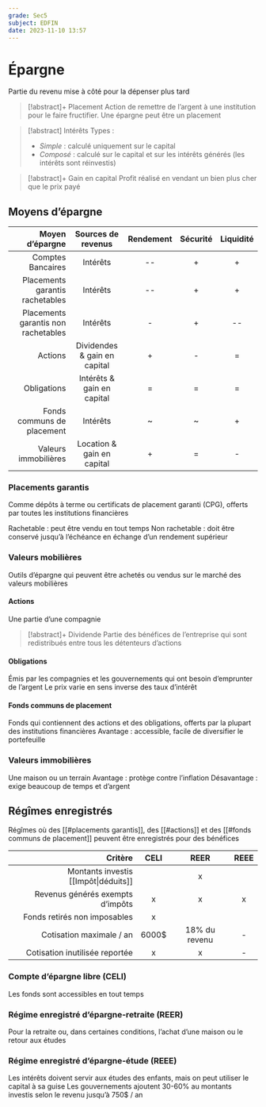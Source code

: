 ```yaml
---
grade: Sec5
subject: EDFIN
date: 2023-11-10 13:57
---
```


# Épargne

Partie du revenu mise à côté pour la dépenser plus tard

> [!abstract]+ Placement
> Action de remettre de l’argent à une institution pour le faire fructifier. Une épargne peut être un placement

> [!abstract] Intérêts
> Types :
> 
> - *Simple* : calculé uniquement sur le capital
> - *Composé* : calculé sur le capital et sur les intérêts générés (les intérêts sont réinvestis)

> [!abstract]+ Gain en capital
> Profit réalisé en vendant un bien plus cher que le prix payé

## Moyens d’épargne

|                     Moyen d’épargne |      Sources de revenus      | Rendement | Sécurité | Liquidité |
| -----------------------------------:|:----------------------------:|:---------:|:--------:|:---------:|
|                   Comptes Bancaires |           Intérêts           |    --     |    +     |     +     |
|     Placements garantis rachetables |           Intérêts           |    --     |    +     |     +     |
| Placements garantis non rachetables |           Intérêts           |     -     |    +     |    --     |
|                             Actions | Dividendes & gain en capital |     +     |    -     |     =     |
|                         Obligations |  Intérêts & gain en capital  |     =     |    =     |     =     |
|          Fonds communs de placement |           Intérêts           |     ~     |    ~     |     +     |
|                Valeurs immobilières |  Location & gain en capital  |     +     |    =     |     -     |

### Placements garantis

Comme dépôts à terme ou certificats de placement garanti (CPG), offerts par toutes les institutions financières

Rachetable : peut être vendu en tout temps
Non rachetable : doit être conservé jusqu’à l’échéance en échange d’un rendement supérieur

### Valeurs mobilières

Outils d’épargne qui peuvent être achetés ou vendus sur le marché des valeurs mobilières

#### Actions 

Une partie d’une compagnie

> [!abstract]+ Dividende
> Partie des bénéfices de l’entreprise qui sont redistribués entre tous les détenteurs d’actions

#### Obligations

Émis par les compagnies et les gouvernements qui ont besoin d’emprunter de l’argent
Le prix varie en sens inverse des taux d’intérêt

#### Fonds communs de placement

Fonds qui contiennent des actions et des obligations, offerts par la plupart des institutions financières
Avantage : accessible, facile de diversifier le portefeuille

### Valeurs immobilières

Une maison ou un terrain
Avantage : protège contre l’inflation
Désavantage : exige beaucoup de temps et d’argent

## Régîmes enregistrés

Régîmes où des [[#placements garantis]], des [[#actions]] et des [[#fonds communs de placement]] peuvent être enregistrés pour des bénéfices

|                              Critère | CELI  |     REER      | REEE |
| ------------------------------------:|:-----:|:-------------:|:----:|
| Montants investis [[Impôt\|déduits]] |       |       x       |      |
|     Revenus générés exempts d’impôts |   x   |       x       |  x   |
|         Fonds retirés non imposables |   x   |               |      |
|             Cotisation maximale / an | 6000$ | 18% du revenu |  -   |
|       Cotisation inutilisée reportée |   x   |       x       |  -   |

### Compte d’épargne libre (CELI)

Les fonds sont accessibles en tout temps

### Régime enregistré d’épargne-retraite (REER)

Pour la retraite ou, dans certaines conditions, l’achat d’une maison ou le retour aux études

### Régime enregistré d’épargne-étude (REEE)

Les intérêts doivent servir aux études des enfants, mais on peut utiliser le capital à sa guise
Les gouvernements ajoutent 30-60% au montants investis selon le revenu jusqu’à 750$ / an